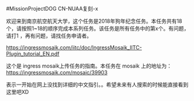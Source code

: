 \#MissionProjectDOG CN-NUAA复刻-x

欢迎来到南京航空航天大学，这个任务是2018年狗年纪念任务。本任务共有18个，请按照1~18的顺序完成本系列任务。该任务是所有任务中的第x个。有问题，请打1 ，再有问题，请找任务申请者。

https://ingressmosaik.com/iitc/doc/IngressMosaik_IITC-Plugin_tutorial_EN.pdf

这个是 ingress mosaik上传任务的指南。本任务在 mosaik 上的地址为：https://ingressmosaik.com/mosaic/39903

表示一开始在网上没找到详细的中文指引。。希望未来有人搜索的时候能直接看到这里吧XD